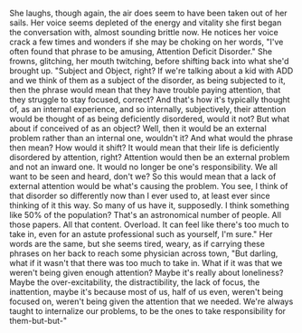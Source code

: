 She laughs, though again, the air does seem to have been taken out of her sails. Her voice seems depleted of the energy and vitality she first began the conversation with, almost sounding brittle now. He notices her voice crack a few times and wonders if she may be choking on her words, "I've often found that phrase to be amusing, Attention Deficit Disorder." She frowns, glitching, her mouth twitching, before shifting back into what she'd brought up. "Subject and Object, right? If we're talking about a kid with ADD and we think of them as a subject of the disorder, as being subjected to it, then the phrase would mean that they have trouble paying attention, that they struggle to stay focused, correct? And that's how it's typically thought of, as an internal experience, and so internally, subjectively, their attention would be thought of as being deficiently disordered, would it not? But what about if conceived of as an object? Well, then it would be an external problem rather than an internal one, wouldn't it? And what would the phrase then mean? How would it shift? It would mean that their life is deficiently disordered by attention, right? Attention would then be an external problem and not an inward one. It would no longer be one's responsibility. We all want to be seen and heard, don't we? So this would mean that a lack of external attention would be what's causing the problem. You see, I think of that disorder so differently now than I ever used to, at least ever since thinking of it this way. So many of us have it, supposedly. I think something like 50% of the population? That's an astronomical number of people. All those papers. All that content. Overload. It can feel like there's too much to take in, even for an astute professional such as yourself, I'm sure." Her words are the same, but she seems tired, weary, as if carrying these phrases on her back to reach some physician across town, "But darling, what if it wasn't that there was too much to take in. What if it was that we weren't being given enough attention? Maybe it's really about loneliness? Maybe the over-excitability, the distractibility, the lack of focus, the inattention, maybe it's because most of us, half of us even, weren't being focused on, weren't being given the attention that we needed. We're always taught to internalize our problems, to be the ones to take responsibility for them-but-but-"